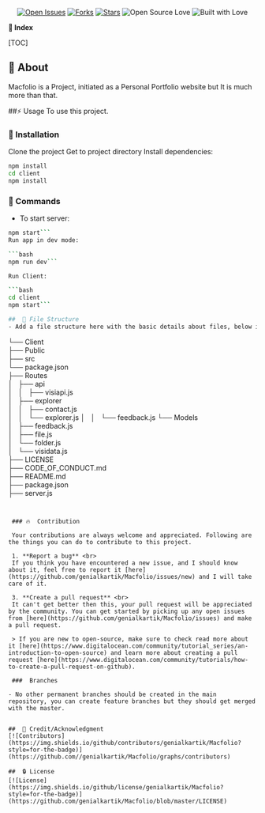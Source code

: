 <div align=center>

[![Open Issues](https://img.shields.io/github/issues/genialkartik/Macfolio?style=for-the-badge&logo=github)](https://github.com/genialkartik/Macfolio/issues) [![Forks](https://img.shields.io/github/forks/genialkartik/Macfolio?style=for-the-badge&logo=github)](https://github.com/genialkartik/Macfolio/network/members) [![Stars](https://img.shields.io/github/stars/genialkartik/Macfolio?style=for-the-badge&logo=reverbnation)](https://github.com/code-monk08/connect-four/stargazers) ![Open Source Love](https://img.shields.io/badge/Open%20Source-%E2%99%A5-red?style=for-the-badge&logo=open-source-initiative) ![Built with Love](https://img.shields.io/badge/Built%20With-%E2%99%A5-critical?style=for-the-badge&logo=ko-fi)

</div>

**📒 Index**

[TOC]

## 🔰 About

Macfolio is a Project, initiated as a Personal Portfolio website but It is much more than that.

##⚡ Usage
To use this project.

### 📁 Installation

Clone the project
Get to project directory
Install dependencies:

```bash
npm install
cd client
npm install
```

### 📁 Commands

-   To start server:

````bash
npm start```
Run app in dev mode:

```bash
npm run dev```

Run Client:

```bash
cd client
npm start```

##  📁 File Structure
- Add a file structure here with the basic details about files, below is current file structure.

````

└── Client <br>
├── Public <br>
├── src <br>
└── package.json <br>
├── Routes <br>
│   ├── api <br>
│   │   ├── visiapi.js <br>
│   ├── explorer <br>
│   │   ├── contact.js <br>
│   │   └── explorer.js
│   │   └── feedback.js
└── Models <br>
│   ├── feedback.js <br>
│   ├── file.js  <br>
│   └── folder.js <br>
│   └── visidata.js <br>
├── LICENSE <br>
├── CODE_OF_CONDUCT.md <br>
├── README.md <br>
├── package.json <br>
├── server.js <br>

```


 ### 🔥  Contribution

 Your contributions are always welcome and appreciated. Following are the things you can do to contribute to this project.

 1. **Report a bug** <br>
 If you think you have encountered a new issue, and I should know about it, feel free to report it [here](https://github.com/genialkartik/Macfolio/issues/new) and I will take care of it.

 3. **Create a pull request** <br>
 It can't get better then this, your pull request will be appreciated by the community. You can get started by picking up any open issues from [here](https://github.com/genialkartik/Macfolio/issues) and make a pull request.

 > If you are new to open-source, make sure to check read more about it [here](https://www.digitalocean.com/community/tutorial_series/an-introduction-to-open-source) and learn more about creating a pull request [here](https://www.digitalocean.com/community/tutorials/how-to-create-a-pull-request-on-github).

 ###  Branches

- No other permanent branches should be created in the main repository, you can create feature branches but they should get merged with the master.


##  🌟 Credit/Acknowledgment
[![Contributors](https://img.shields.io/github/contributors/genialkartik/Macfolio?style=for-the-badge)](https://github.com//genialkartik/Macfolio/graphs/contributors)

##  🔒 License
[![License](https://img.shields.io/github/license/genialkartik/Macfolio?style=for-the-badge)](https://github.com/genialkartik/Macfolio/blob/master/LICENSE)
```
